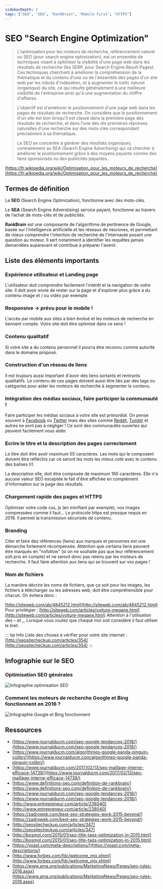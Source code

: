 ```yaml
---
sidebarDepth: 2
tags: ["SEO", "SEA", "RankBrain", "Mobile First", "HTTPS"]
---
```


# SEO "Search Engine Optimization"

>L'optimisation pour les moteurs de recherche, référencement naturel ou SEO (pour search engine optimization), est un ensemble de techniques visant à optimiser la visibilité d'une page web dans les résultats de recherche (les SERP, pour Search Engine Result Pages). Ces techniques cherchent à améliorer la compréhension de la thématique et du contenu d'une ou de l'ensemble des pages d'un site web par les robots d'indexation, et à augmenter le trafic naturel (organique) du site, ce qui résulte généralement à une meilleure visibilité de l'entreprise ainsi qu'à une augmentation du chiffre d'affaires.
>
>L'objectif est d'améliorer le positionnement d'une page web dans les pages de résultats de recherche. On considère que le positionnement d'un site est bon lorsqu'il est classé dans la première page des résultats de recherche, et dans l'une des dix premières réponses naturelles d'une recherche sur des mots-clés correspondant précisément à sa thématique.
>
>Le SEO se concentre à générer des résultats organiques, contrairement au SEA (Search Engine Advertising) qui va chercher à améliorer le positionnement grâce à des moyens payants comme des liens sponsorisés ou des publicités payantes.

[https://fr.wikipedia.org/wiki/Optimisation_pour_les_moteurs_de_recherche](https://fr.wikipedia.org/wiki/Optimisation_pour_les_moteurs_de_recherche)

<TagLinks />

## Termes de définition

Le **SEO** (Search Engine Optimization), fonctionne avec des mots-clés.

Le **SEA** (Search Engine Adverstising) service payant, fonctionne au travers de l’achat de mots-clés et de publicités.

**RankBrain** est une composante de l'algorithme de pertinence de Google, basée sur l'intelligence artificielle et les réseaux de neurones, et permettant de mieux comprendre l'intention de recherche de l'internaute posant une question au moteur. Il sert notamment à identifier les requêtes jamais demandées auparavant et contribue à préparer l'avenir.

## Liste des éléments importants

### Expérience utilisateur et Landing page

L'utilisateur doit comprendre facilement l'intérêt et la navigation de votre site.
Il doit avoir envie de rester sur la page et d'explorer plus grâce à du contenu image et / ou vidéo par exemple.

### Responsive -> prévu pour le mobile !

L'accès par mobile aux sites a bien évolué et les moteurs de recherche en tiennent compte. Votre site doit être optimisé dans ce sens !

### Contenu qualitatif

Si votre site a du contenu personnel il pourra être reconnu comme autorité dans le domaine proposé.

### Construction d'un réseau de liens

Il est toujours aussi important d'avoir des liens sortants et rentrants qualitatifs.
Le contenu de ces pages doivent aussi être liés par des tags ou catégories pour aider les moteurs de recherche à segmenter le contenu.

### Intégration des médias sociaux, faire participer la communauté !

Faire participer les médias sociaux à votre site est primordial. On pense souvent à [Facebook](https://www.facebook.com/) ou [Twitter](https://twitter.com/) mais des sites comme [Reddit](https://www.reddit.com/), [Tumblr](https://www.tumblr.com/) et autres ne sont pas à négliger ! Ce sont des communautés ouvertes qui peuvent facilement vous aider.

### Ecrire le titre et la description des pages correctement

Le titre doit être avoir maximum 55 caractères. Les mots qui le composent doivent être réfléchis car ce seront les mots les mieux coté avec le contenu des balises h1.

La description elle, doit être composée de maximum 160 caractères. Elle n'a aucune valeur SEO exceptée le fait d'être affichée en complément d'information sur la page des résultats.

### Chargement rapide des pages et HTTPS

Optimiser votre code css, js (en minifiant par exemple), vos images compressées comme il faut...
Le protocole https est presque requis en 2018. Il permet la transmission sécurisée de contenu.

### Branding

Citer et faire des références (liens) aux marques et personnes est une démarche fortement récompensée. Attention que certains liens peuvent être marqués en "nofollow" (si on ne souhaite pas que leur référencement soit pris en compte) et ne seront donc pas retenu par les moteurs de recherche. Il faut faire attention aux liens qui se trouvent sur vos pages !

### Nom de fichiers

La manière décrire les noms de fichiers, que ça soit pour les images, les fichiers à télécharger ou les adresses web, doit être compréhensible pour chacun. On évitera donc :

[http://siteweb.com/ab/4845212.html](http://siteweb.com/ab/4845212.html)
Pour privilégier :
[http://siteweb.com/articles/voiture-megane.html](http://siteweb.com/articles/voiture-megane.html)
Attention à l'utilisation des – et _. Lorsque vous voulez que chaque moi soit considéré il faut utiliser le tiret.

::: tip Info
Liste des choses à vérifier pour votre site internet : [http://seositecheckup.com/articles/354](http://seositecheckup.com/articles/354)
:::

## Infographie sur le SEO

### Optimisation SEO générales

![Infographie optimisation SEO](/images/frontend/04-seo/infographie-optimisation-seo.jpg)

### Comment les moteurs de recherche Google et Bing fonctionnent en 2016 ?

![Infographie Google et Bing fonctionnent](/images/frontend/04-seo/Comment-fonctionnent-les-moteurs-de-recherche-Google-et-Bing.jpg)

## Ressources

- [https://www.journalducm.com/seo-google-tendances-2018/](https://www.journalducm.com/seo-google-tendances-2018/)
- [https://www.journalducm.com/algorithmes-google-panda-pinguin-colibri/](https://www.journalducm.com/algorithmes-google-panda-pinguin-colibri/)
- [https://www.journalducm.com/2017/02/13/seo-maillage-interne-efficace-14739/](https://www.journalducm.com/2017/02/13/seo-maillage-interne-efficace-14739/)
- [https://www.definitions-seo.com/definition-de-rankbrain/](https://www.definitions-seo.com/definition-de-rankbrain/)
- [https://www.journalducm.com/seo-google-tendances-2018/](https://www.journalducm.com/seo-google-tendances-2018/)
- [http://www.entrepreneur.com/article/238040](http://www.entrepreneur.com/article/238040)
- [https://zadroweb.com/best-seo-strategies-work-2015-beyond/](https://zadroweb.com/best-seo-strategies-work-2015-beyond/)
- [http://seositecheckup.com/articles/347](http://seositecheckup.com/articles/347)
- [http://bosmol.com/2015/01/seo-title-tags-optimization-in-2015.html](http://bosmol.com/2015/01/seo-title-tags-optimization-in-2015.html)
- [https://yoast.com/meta-descriptions/](https://yoast.com/meta-descriptions/)
- [http://www.forbes.com/fdc/welcome_mjx.shtml](http://www.forbes.com/fdc/welcome_mjx.shtml)
- [https://www.ama.org/publications/MarketingNews/Pages/seo-rules-2016.aspx](https://www.ama.org/publications/MarketingNews/Pages/seo-rules-2016.aspx)
